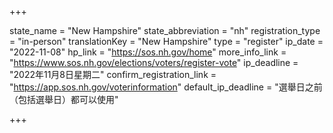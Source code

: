 +++

state_name = "New Hampshire"
state_abbreviation = "nh"
registration_type = "in-person"
translationKey = "New Hampshire"
type = "register"
ip_date = "2022-11-08"
hp_link = "https://sos.nh.gov/home"
more_info_link = "https://www.sos.nh.gov/elections/voters/register-vote"
ip_deadline = "2022年11月8日星期二"
confirm_registration_link = "https://app.sos.nh.gov/voterinformation"
default_ip_deadline = "選舉日之前（包括選舉日）都可以使用"

+++